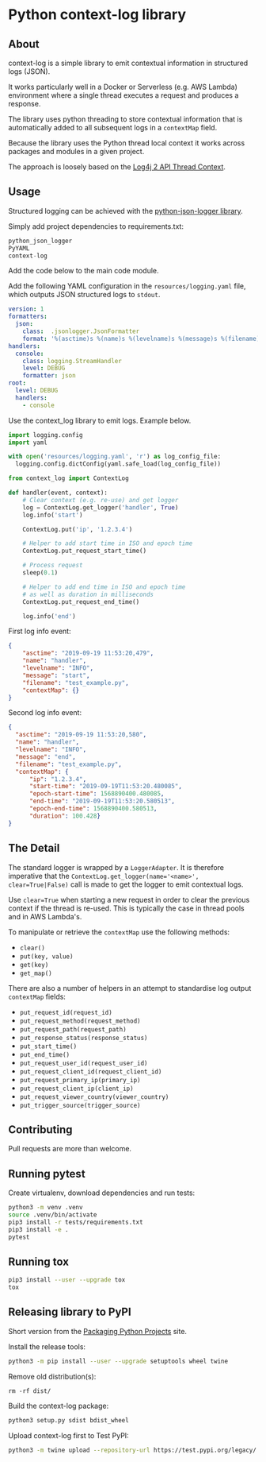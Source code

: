# Python context-log library

## About

context-log is a simple library to emit contextual information in structured logs (JSON).

It works particularly well in a Docker or Serverless (e.g. AWS Lambda) environment where a single thread executes a request and produces a response.

The library uses python threading to store contextual information that is automatically added to all subsequent logs in a `contextMap` field.

Because the library uses the Python thread local context it works across packages and modules in a given project.

The approach is loosely based on the [Log4j 2 API Thread Context](https://logging.apache.org/log4j/2.x/manual/thread-context.html).

## Usage

Structured logging can be achieved with the [python-json-logger library](https://pypi.org/project/python-json-logger/).

Simply add project dependencies to requirements.txt:

```python
python_json_logger
PyYAML
context-log
```

Add the code below to the main code module.

Add the following YAML configuration in the `resources/logging.yaml` file, which outputs JSON structured logs to `stdout`.

```yaml
version: 1
formatters:
  json:
    class:  .jsonlogger.JsonFormatter
    format: '%(asctime)s %(name)s %(levelname)s %(message)s %(filename)s'
handlers:
  console:
    class: logging.StreamHandler
    level: DEBUG
    formatter: json
root:
  level: DEBUG
  handlers:
    - console
```

Use the context_log library to emit logs. Example below.

```python
import logging.config
import yaml

with open('resources/logging.yaml', 'r') as log_config_file:
  logging.config.dictConfig(yaml.safe_load(log_config_file))

from context_log import ContextLog

def handler(event, context):
    # Clear context (e.g. re-use) and get logger
    log = ContextLog.get_logger('handler', True)
    log.info('start')

    ContextLog.put('ip', '1.2.3.4')

    # Helper to add start time in ISO and epoch time
    ContextLog.put_request_start_time()

    # Process request
    sleep(0.1)

    # Helper to add end time in ISO and epoch time
    # as well as duration in milliseconds
    ContextLog.put_request_end_time()

    log.info('end')
```

First log info event:

```json
{
    "asctime": "2019-09-19 11:53:20,479",
    "name": "handler",
    "levelname": "INFO",
    "message": "start",
    "filename": "test_example.py",
    "contextMap": {}
}
```

Second log info event:

```json
{
  "asctime": "2019-09-19 11:53:20,580",
  "name": "handler",
  "levelname": "INFO",
  "message": "end",
  "filename": "test_example.py",
  "contextMap": {
      "ip": "1.2.3.4",
      "start-time": "2019-09-19T11:53:20.480085",
      "epoch-start-time": 1568890400.480085,
      "end-time": "2019-09-19T11:53:20.580513",
      "epoch-end-time": 1568890400.580513,
      "duration": 100.428}
}
```

## The Detail

The standard logger is wrapped by a `LoggerAdapter`. It is therefore imperative that the `ContextLog.get_logger(name='<name>', clear=True|False)` call is made to get the logger to emit contextual logs.

Use `clear=True` when starting a new request in order to clear the previous context if the thread is re-used. This is typically the case in thread pools and in AWS Lambda's.

To manipulate or retrieve the `contextMap` use the following methods:

* `clear()`
* `put(key, value)`
* `get(key)`
* `get_map()`

There are also a number of helpers in an attempt to standardise log output `contextMap` fields:

* `put_request_id(request_id)`
* `put_request_method(request_method)`
* `put_request_path(request_path)`
* `put_response_status(response_status)`
* `put_start_time()`
* `put_end_time()`
* `put_request_user_id(request_user_id)`
* `put_request_client_id(request_client_id)`
* `put_request_primary_ip(primary_ip)`
* `put_request_client_ip(client_ip)`
* `put_request_viewer_country(viewer_country)`
* `put_trigger_source(trigger_source)`

## Contributing

Pull requests are more than welcome.

## Running pytest

Create virtualenv, download dependencies and run tests:

```bash
python3 -m venv .venv
source .venv/bin/activate
pip3 install -r tests/requirements.txt
pip3 install -e .
pytest
```

## Running tox

```bash
pip3 install --user --upgrade tox
tox
```

## Releasing library to PyPI

Short version from the [Packaging Python Projects](https://packaging.python.org/tutorials/packaging-projects/) site.

Install the release tools:

```bash
python3 -m pip install --user --upgrade setuptools wheel twine
```

Remove old distribution(s):

```
rm -rf dist/
```

Build the context-log package:

```bash
python3 setup.py sdist bdist_wheel
```

Upload context-log first to Test PyPI:

```bash
python3 -m twine upload --repository-url https://test.pypi.org/legacy/ dist/*
```
